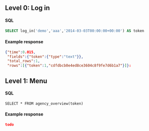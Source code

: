 ## Level 0: Log in 

#### SQL

```sql
SELECT log_in('demo','aaa','2014-03-03T00:00:00+00:00') AS token
```

#### Example response

```json
{"time":0.015,
 "fields":{"token":{"type":"text"}},
 "total_rows":1,
 "rows":[{"token":1,"cdfdbcb0e4ed8ce3604c8f9fe7d6b1a7"}]}:
```

## Level 1: Menu

#### SQL

```
SELECT * FROM agency_overview(token) 
```

#### Example response

```json
todo
```


